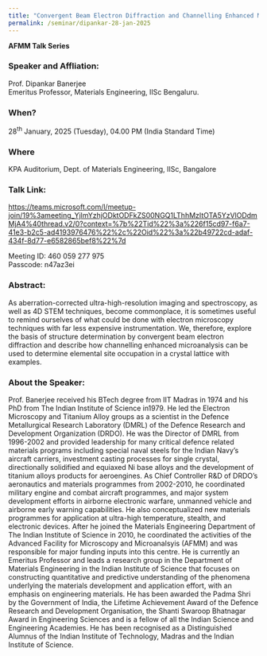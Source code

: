 ```yaml
---
title: "Convergent Beam Electron Diffraction and Channelling Enhanced Microanalysis (28/01/25)"
permalink: /seminar/dipankar-28-jan-2025
---
```

<b>AFMM Talk Series</b>

### Speaker and Affliation:
Prof. Dipankar Banerjee<br>
Emeritus Professor, Materials Engineering, IISc Bengaluru. 

### When?
28<sup>th</sup> January, 2025 (Tuesday), 04.00 PM (India Standard Time)

### Where
KPA Auditorium, Dept. of Materials Engineering, IISc, Bangalore

### Talk Link:<br>
https://teams.microsoft.com/l/meetup-join/19%3ameeting_YjlmYzhjODktODFkZS00NGQ1LThhMzItOTA5YzVlODdmMjA4%40thread.v2/0?context=%7b%22Tid%22%3a%226f15cd97-f6a7-41e3-b2c5-ad4193976476%22%2c%22Oid%22%3a%22b49722cd-adaf-434f-8d77-e6582865bef8%22%7d

Meeting ID: 460 059 277 975<br>
Passcode: n47az3ei

### Abstract:  

As aberration-corrected ultra-high-resolution imaging and spectroscopy, as well as 4D STEM techniques, become commonplace, it is sometimes useful to remind ourselves of what could be done with electron microscopy techniques with far less expensive instrumentation. We, therefore, explore the basis of structure determination by convergent beam electron diffraction and describe how channelling enhanced microanalysis can be used to determine elemental site occupation in a crystal lattice with examples. 
 

### About the Speaker: 
 
Prof. Banerjee received his BTech degree from IIT Madras in 1974 and his PhD from The Indian Institute of Science in1979. He led the Electron Microscopy and Titanium Alloy groups as a scientist in the Defence Metallurgical Research Laboratory (DMRL) of the Defence Research and Development Organization (DRDO). He was the Director of DMRL from 1996-2002 and provided leadership for many critical defence related materials programs including special naval steels for the Indian Navy’s aircraft carriers, investment casting processes for single crystal, directionally solidified and equiaxed Ni base alloys and the development of titanium alloys products for aeroengines. As Chief Controller R&D of DRDO’s aeronautics and materials programmes from 2002-2010, he coordinated military engine and combat aircraft programmes, and major system development efforts in airborne electronic warfare, unmanned vehicle and airborne early warning capabilities. He also conceptualized new materials programmes for application at ultra-high temperature, stealth, and electronic devices. After he joined the Materials Engineering Department of The Indian Institute of Science in 2010, he coordinated the activities of the Advanced Facility for Microscopy and Microanalsyis (AFMM) and was responsible for major funding inputs into this centre. He is currently an Emeritus Professor and leads a research group in the Department of Materials Engineering in the Indian Institute of Science that focuses on constructing quantitative and predictive understanding of the phenomena underlying the materials development and application effort, with an emphasis on engineering materials. He has been awarded the Padma Shri by the Government of India, the Lifetime Achievement Award of the Defence Research and Development Organisation, the Shanti Swaroop Bhatnagar Award in Engineering Sciences and is a fellow of all the Indian Science and Engineering Academies. He has been recognised as a Distinguished Alumnus of the Indian Institute of Technology, Madras and the Indian Institute of Science. 